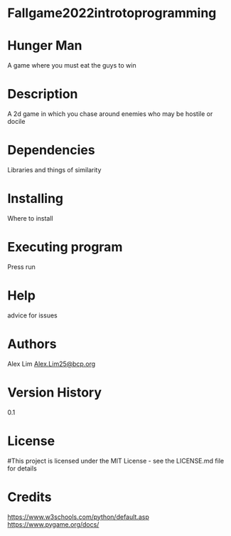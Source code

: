 # Fallgame2022introtoprogramming
# Hunger Man

A game where you must eat the guys to win

# Description

A 2d game in which you chase around enemies who may be hostile or docile

# Dependencies

Libraries and things of similarity

# Installing

Where to install

# Executing program

Press run

# Help

advice for issues

# Authors

Alex Lim
Alex.Lim25@bcp.org

# Version History

0.1

# License

#This project is licensed under the MIT License - see the LICENSE.md file for details

# Credits

https://www.w3schools.com/python/default.asp
https://www.pygame.org/docs/
